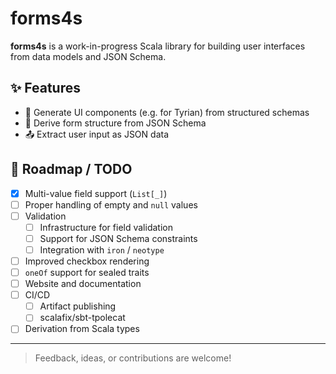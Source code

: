# forms4s

**forms4s** is a work-in-progress Scala library for building user interfaces from data models and JSON Schema.

## ✨ Features

- 🔧 Generate UI components (e.g. for Tyrian) from structured schemas
- 🧾 Derive form structure from JSON Schema
- 📤 Extract user input as JSON data

## 🚧 Roadmap / TODO

- [x] Multi-value field support (`List[_]`)
- [ ] Proper handling of empty and `null` values
- [ ] Validation
  - [ ] Infrastructure for field validation
  - [ ] Support for JSON Schema constraints
  - [ ] Integration with `iron` / `neotype`
- [ ] Improved checkbox rendering
- [ ] `oneOf` support for sealed traits
- [ ] Website and documentation
- [ ] CI/CD
  - [ ] Artifact publishing
  - [ ] scalafix/sbt-tpolecat
- [ ] Derivation from Scala types

---

> Feedback, ideas, or contributions are welcome!
